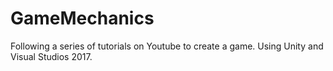 # GameMechanics
Following a series of tutorials on Youtube to create a game. Using Unity and Visual Studios 2017.

